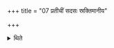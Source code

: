 +++
title = "07 प्रतीचीं सदसः स्रक्तिमानीय"

+++

<details><summary>थिते</summary>

प्रतीचीं सदसः स्रक्तिमानीय तस्या उपोत्थाय दक्षिणं कर्णमाजपेदिडे रन्ते इति ७
</details>
